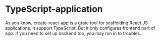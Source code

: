 # TypeScript-application
As you know, create-react-app is a grate tool for scaffolding React.JS applications. It support TypeScript. But it only configures frontend part of app. If you need to set up backend too, you may run in to troubles. 
